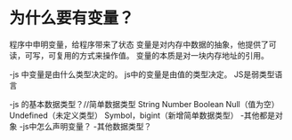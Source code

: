 # 为什么要有变量？

程序中申明变量，给程序带来了状态
变量是对内存中数据的抽象，他提供了可读，可写，可复用的方式来操作值。
变量的本质是对一块内存地址的引用。

-js 中变量是由什么类型决定的。
js中的变量是由值的类型决定。
JS是弱类型语言

-js 的基本数据类型？//简单数据类型
String Number Boolean Null（值为空） Undefined（未定义类型）
 Symbol，bigint（新增简单数据类型）
 -其他都是对象
 -js中怎么声明变量？
 -其他数据类型？
